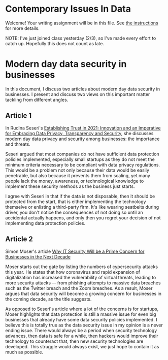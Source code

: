 # Contemporary Issues In Data

Welcome! Your writing assignment will be in this file.  See [the instructions](./instructions.md) for more details.


NOTE: I've just joined class yesterday (2/3), so I've made every effort to catch up. Hopefully this does not count as late.


# Modern day data security in businesses
In this document, I discuss two articles about modern day data security in businesses. I present and discuss two views on this important matter tackling from different angles.

## Article 1
In Rudina Seseri's [Establishing Trust in 2021: Innovation and an Imperative for Embracing Data Privacy, Transparency and Security](https://www.entrepreneur.com/article/363944), she discusses modern day data privacy and security among businesses: the importance and threats.

Seseri argued that most companies do not have sufficient data protection policies implemented, especially small startups as they do not meet the minimum criteria necessary to be compliant with data privacy regulations. This would be a problem not only because their data would be easily penetrable, but also because it prevents them from scaling, yet many people lack the money, awareness, or technological knowledge to implement these security methods as the business just starts.

I agree with Seseri in that if the data is not disposable, then it should be protected from the start, that is either implementing the technology themselve or enlisting a third-party firm. It's like wearing seatbelts during driver, you don't notice the consequences of not doing so until an accidental actually happens, and only then you regret your decision of not implementing data protection policies.

## Article 2
Simon Moser's article [Why IT Security Will be a Prime Concern for Businesses in the Next Decade](https://www.entrepreneur.com/article/355950) 

Moser starts out the gate by listing the numbers of cypersecurity attacks this year. He states that how coronavirus and rapid expansion of digitalization has increased the vulnerability of virtual threats, leading to more security attacks -- from phishing attempts to massive data breaches such as the Twitter breach and the Zoom breaches. As a result, Moser argues that data security will become a growing concern for businesses in the coming decade, as the title suggests.

As opposed to Seseri's article where a lot of the concerns is for startups, Moser highlights that data protection is still a massive issue for even big businesses that already have some data security policies implemented. I believe this is totally true as the data security issue in my opinion is a never ending issue. There would always be a period when security technology advances, then data is safe for a while, then hackers would improve their technology to counteract that, then new security technologies are developed. This struggle would always exist, we just hope to contain it as much as possible.